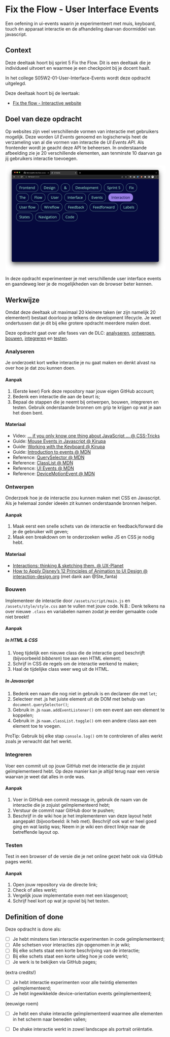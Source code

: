 
# Fix the Flow - User Interface Events

Een oefening in ui-events waarin je experimenteert met muis, keyboard, touch én apparaat interactie en de afhandeling daarvan doormiddel van javascript.

## Context

Deze deeltaak hoort bij sprint 5 Fix the Flow. Dit is een deeltaak die je individueel uitvoert en waarmee je een checkpoint bij je docent haalt.

In het college S05W2-01-User-Interface-Events wordt deze opdracht uitgelegd.

Deze deeltaak hoort bij de leertaak:
- [Fix the flow - Interactive website](https://github.com/fdnd-task/fix-the-flow-interactive-website)

## Doel van deze opdracht

Op websites zijn veel verschillende vormen van interactie met gebruikers mogelijk. Deze worden *UI Events* genoemd en logischerwijs heet de verzameling van al die vormen van interactie de *UI Events API*. Als frontender wordt je geacht deze API te beheersen. In onderstaande afbeelding zie je 20 verschillende elementen, aan tenminste 10 daarvan ga jij gebruikers interactie toevoegen.

![](screenshot.png)

In deze opdracht experimenteer je met verschillende user interface events en gaandeweg leer je de mogelijkheden van de browser beter kennen.

## Werkwijze

Omdat deze deeltaak uit maximaal 20 kleinere taken (er zijn namelijk 20 elementen!) bestaat doorloop je telkens de development lifecycle. Je weet ondertussen dat je dit bij elke grotere opdracht meerdere malen doet.

Deze opdracht gaat over alle fases van de DLC: [analyseren](#analyseren), [ontwerpen](#ontwerpen), [bouwen](#bouwen), [integreren](#integreren) en [testen](#testen).

### Analyseren

Je onderzoekt kort welke interactie je nu gaat maken en denkt alvast na over hoe je dat zou kunnen doen.

#### Aanpak

1. (Eerste keer) Fork deze repository naar jouw eigen GitHub account;
2. Bedenk een interactie die aan de beurt is;
3. Bepaal de stappen die je neemt bij ontwerpen, bouwen, integreren en testen. Gebruik onderstaande bronnen om grip te krijgen op wat je aan het doen bent. 

#### Materiaal

- Video: [… if you only know one thing about JavaScript … @ CSS-Tricks](https://css-tricks.com/video-screencasts/150-hey-designers-know-one-thing-javascript-recommend/)
- Guide: [Mouse Events in Javascript @ Kirupa](https://www.kirupa.com/html5/mouse_events_in_javascript.htm)
- Guide: [Working with the Keyboard @ Kirupa](https://www.kirupa.com/html5/keyboard_events_in_javascript.htm)
- Guide: [Introduction to events @ MDN](https://developer.mozilla.org/en-US/docs/Learn/JavaScript/Building_blocks/Events)
- Reference: [QuerySelector @ MDN](https://developer.mozilla.org/en-US/docs/Web/API/Document/querySelector)
- Reference: [ClassList @ MDN](https://developer.mozilla.org/en-US/docs/Web/API/Element/classList) 
- Reference: [UI Events @ MDN](https://developer.mozilla.org/en-US/docs/Web/API/UI_Events)
- Reference: [DeviceMotionEvent @ MDN](https://developer.mozilla.org/en-US/docs/Web/API/DeviceMotionEvent)

### Ontwerpen

Onderzoek hoe je de interactie zou kunnen maken met CSS en Javascript. Als je helemaal zonder ideeën zit kunnen onderstaande bronnen helpen.

#### Aanpak

1. Maak eerst een snelle schets van de interactie en feedback/forward die je de gebruiker wilt geven;
3. Maak een breakdown om te onderzoeken welke JS en CSS je nodig hebt.

#### Materiaal

- [Interactions: thinking & sketching them. @ UX-Planet](https://uxplanet.org/interactions-thinking-sketching-them-f3d4c1d11149)
- [How to Apply Disney’s 12 Principles of Animation to UI Design @ interaction-design.org](https://www.interaction-design.org/literature/article/ui-animation-how-to-apply-disney-s-12-principles-of-animation-to-ui-design?utm_campaign=evergreen&utm_source=linkedin&utm_medium=post&utm_content=article_post) (met dank aan @Ste_fanta)

### Bouwen

Implementeer de interactie door `/assets/script/main.js` en `/assets/style/style.css` aan te vullen met jouw code. N.B.: Denk telkens na over nieuwe `.class` en variabelen namen zodat je eerder gemaakte code niet breekt!

#### Aanpak

##### In HTML & CSS

1. Voeg tijdelijk een nieuwe class die de interactie goed beschrijft (bijvoorbeeld *bibberen*) toe aan een HTML element;
2. Schrijf in CSS de regels om de interactie werkend te maken;
3. Haal de tijdelijke class weer weg uit de HTML.

##### In Javascript

1. Bedenk een naam die nog niet in gebruik is en declareer die met `let`;
2. Selecteer met .js het juiste element uit de DOM met behulp van `document.querySelector()`;
3. Gebruik in .js `naam.addEventListener()` om een event aan een element te koppelen;
4. Gebruik in .js `naam.classList.toggle()` om een andere class aan een element toe te voegen.

ProTip: Gebruik bij elke stap `console.log()` om te controleren of alles werkt zoals je verwacht dat het werkt.

### Integreren

Voer een commit uit op jouw GitHub met de interactie die je zojuist geïmplementeerd hebt. Op deze manier kan je altijd terug naar een versie waarvan je weet dat alles in orde was.

#### Aanpak

1. Voer in GitHub een commit message in, gebruik de naam van de interactie die je zojuist geïmplementeerd hebt;
2. Verstuur de commit naar GitHub door te pushen;
3. Beschrijf in de wiki hoe je het implementeren van deze layout hebt aangepakt (bijvoorbeeld: ik heb met). Beschrijf ook wat er heel goed ging en wat lastig was;
Neem in je wiki een direct linkje naar de betreffende layout op.

### Testen

Test in een browser of de versie die je net online gezet hebt ook via GitHub pages werkt.

#### Aanpak

1. Open jouw repository via de directe link;
2. Check of alles werkt;
3. Vergelijk jouw implementatie even met een klasgenoot;
4. Schrijf heel kort op wat je opviel bij het testen.

## Definition of done

Deze opdracht is done als:

- [ ] Je hebt minstens tien interactie experimenten in code geïmplementeerd;
- [ ] Alle schetsen voor interacties zijn opgenomen in je wiki;
- [ ] Bij elke schets staat een korte beschrijving van de interactie;
- [ ]  Bij elke schets staat een korte uitleg hoe je code werkt;
- [ ] Je werk is te bekijken via GitHub pages;

(extra credits!)

- [ ] Je hebt interactie experimenten voor alle twintig elementen geïmplementeerd;
- [ ] Je hebt ingewikkelde device-orientation events geïmplementeerd;

(eeuwige roem)

- [ ] Je hebt een shake interactie geïmplementeerd waarmee alle elementen in het scherm naar beneden vallen;
- [ ] De shake interactie werkt in zowel landscape als portrait oriëntatie.

